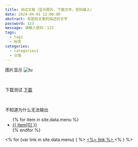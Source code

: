 ```yaml
---
title: 测试文章（显示图片，下载文件，密码输入）
date: 2024-04-01 12:00:00
abstract: 有密码文章的描述的文字
password: 123
message: 请输入密码：123
tags:
  - tag1
  - 标签
categories:
  - categories1
  - 分类
---
```


图片显示
![tu](1.png)

<br/>

下载测试
<a href="1.txt" download="1.txt">下载</a>

<br/>

不知道为什么无法输出
<nav>
  <ul>
    {% for item in site.data.menu %}
      <li><a href="{{ item[1] }}">{{ item[0] }}</a></li>
    {% endfor %}
  </ul>
</nav>

<% for (var link in site.data.menu) { %>
  <a href="<%= site.data.menu[link] %>"> <%= link %> </a>
<% } %>